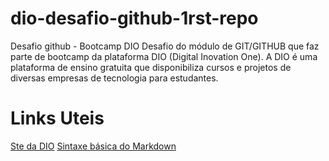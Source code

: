 # dio-desafio-github-1rst-repo
Desafio github -  Bootcamp DIO
Desafio do módulo de GIT/GITHUB que faz parte de bootcamp da plataforma DIO (Digital Inovation One).
A DIO é uma plataforma de ensino gratuita que disponibiliza cursos e projetos de diversas empresas de tecnologia para estudantes.

# Links Uteis
[Ste da DIO](https://www.markdownguide.org/basic-syntax/)
[Sintaxe básica do Markdown](https://digitalinnovation.one/)
